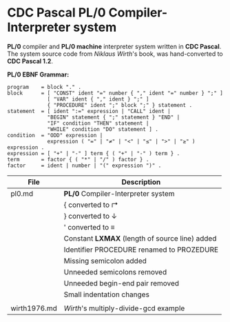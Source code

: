 # CDC Pascal PL/0 Compiler-Interpreter system
**PL/0** compiler and **PL/0 machine** interpreter system written in **CDC Pascal**. The system source code from *Niklaus Wirth*'s book, was hand-converted to **CDC Pascal 1.2**. 

**PL/0 EBNF Grammar:**
```
program    = block "." .
block      = [ "CONST" ident "=" number { "," ident "=" number } ";" ]
             [ "VAR" ident { "," ident } ";" ]
             { "PROCEDURE" ident ";" block ";" } statement .
statement  = [ ident ":=" expression | "CALL" ident |
             "BEGIN" statement { ";" statement } "END" |
             "IF" condition "THEN" statement |
             "WHILE" condition "DO" statement ] .
condition  = "ODD" expression |
             expression ( "=" | "≠" | "<" | "≤" | ">" | "≥" ) expression .
expression = [ "+" | "-" ] term { ( "+" | "-" ) term } .
term       = factor { ( "*" | "/" ) factor } .
factor     = ident | number | "(" expression ")" .
```

|File        |Description                                     |
|------------|------------------------------------------------|
|pl0.md      |**PL/0** Compiler-Interpreter system            |
|            |{ converted to &#8625;                          |
|            |} converted to &downarrow;                      |
|            |\' converted to &equiv;                         |
|            |Constant **LXMAX** (length of source line) added|
|            |Identifier PROCEDURE renamed to PROZEDURE       |
|            |Missing semicolon added                         |
|            |Unneeded semicolons removed                     |
|            |Unneeded begin-end pair removed                 |
|            |Small indentation changes                       |
|            |                                                | 
|wirth1976.md|*Wirth*'s multiply-divide-gcd example           |
